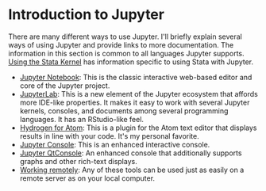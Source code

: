 # Introduction to Jupyter

There are many different ways to use Jupyter. I'll briefly explain several ways of using Jupyter and provide links to more documentation. The information in this section is common to all languages Jupyter supports. [Using the Stata Kernel](../using_stata_kernel/intro.md) has information specific to using Stata with Jupyter.

- [Jupyter Notebook](notebook.md): This is the classic interactive web-based editor and core of the Jupyter project.
- [JupyterLab](lab.md): This is a new element of the Jupyter ecosystem that affords more IDE-like properties. It makes it easy to work with several Jupyter kernels, consoles, and documents among several programming languages. It has an RStudio-like feel.
- [Hydrogen for Atom](atom.md): This is a plugin for the Atom text editor that displays results in line with your code. It's my personal favorite.
- [Jupyter Console](console.md): This is an enhanced interactive console.
- [Jupyter QtConsole](qtconsole.md): An enhanced console that additionally supports graphs and other rich-text displays.
- [Working remotely](remote.md): Any of these tools can be used just as easily on a remote server as on your local computer.
